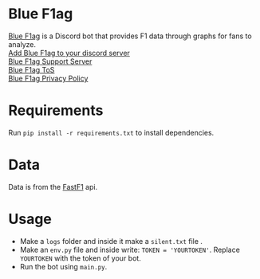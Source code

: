 # Blue F1ag
[Blue F1ag](https://ojee.net/bluef1ag) is a Discord bot that provides F1 data through graphs for fans to analyze.  
[Add Blue F1ag to your discord server](https://ojee.net/bluef1ag-inv)  
[Blue F1ag Support Server](https://ojee.net/bluef1ag-support)    
[Blue F1ag ToS](https://ojee.net/bluef1ag-tos)  
[Blue F1ag Privacy Policy](https://ojee.net/bluef1ag-priv)  

# Requirements
Run `pip install -r requirements.txt` to install dependencies.

# Data
Data is from the [FastF1](https://github.com/theOehrly/Fast-F1) api.

# Usage
- Make a `logs` folder and inside it make a `silent.txt` file .
- Make an `env.py` file and inside write: `TOKEN = 'YOURTOKEN'`. Replace `YOURTOKEN` with the token of your bot.
- Run the bot using `main.py`.
